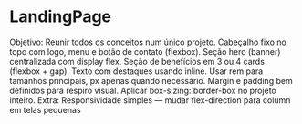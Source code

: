 # LandingPage

Objetivo: Reunir todos os conceitos num único projeto.
Cabeçalho fixo no topo com logo, menu e botão de contato (flexbox).
Seção hero (banner) centralizada com display flex.
Seção de benefícios em 3 ou 4 cards (flexbox + gap).
Texto com destaques usando <span> inline.
Usar rem para tamanhos principais, px apenas quando necessário.
Margin e padding bem definidos para respiro visual.
Aplicar box-sizing: border-box no projeto inteiro.
Extra: Responsividade simples — mudar flex-direction para column em telas pequenas

